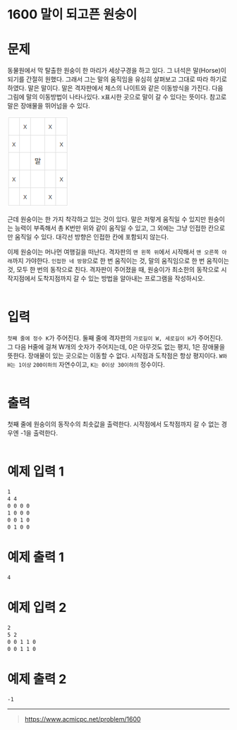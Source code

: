 # 1600 말이 되고픈 원숭이

# 문제 
동물원에서 막 탈출한 원숭이 한 마리가 세상구경을 하고 있다. 그 녀석은 말(Horse)이 되기를 간절히 원했다. 그래서 그는 말의 움직임을 유심히 살펴보고 그대로 따라 하기로 하였다. 말은 말이다. 말은 격자판에서 체스의 나이트와 같은 이동방식을 가진다. 다음 그림에 말의 이동방법이 나타나있다. x표시한 곳으로 말이 갈 수 있다는 뜻이다. 참고로 말은 장애물을 뛰어넘을 수 있다.   

![](./%ED%99%94%EB%A9%B4%20%EC%BA%A1%EC%B2%98%202022-07-04%20213710.png)


근데 원숭이는 한 가지 착각하고 있는 것이 있다. 말은 저렇게 움직일 수 있지만 원숭이는 능력이 부족해서 총 K번만 위와 같이 움직일 수 있고, 그 외에는 그냥 인접한 칸으로만 움직일 수 있다. 대각선 방향은 인접한 칸에 포함되지 않는다.

이제 원숭이는 머나먼 여행길을 떠난다. 격자판의 `맨 왼쪽 위`에서 시작해서 `맨 오른쪽 아래`까지 가야한다. `인접한 네 방향`으로 한 번 움직이는 것, 말의 움직임으로 한 번 움직이는 것, 모두 한 번의 동작으로 친다. 격자판이 주어졌을 때, 원숭이가 최소한의 동작으로 시작지점에서 도착지점까지 갈 수 있는 방법을 알아내는 프로그램을 작성하시오.<br><br>

# 입력
`첫째 줄에 정수 K`가 주어진다. 둘째 줄에 격자판의 `가로길이 W, 세로길이 H`가 주어진다. 그 다음 H줄에 걸쳐 W개의 숫자가 주어지는데, 0은 아무것도 없는 평지, 1은 장애물을 뜻한다. 장애물이 있는 곳으로는 이동할 수 없다. 시작점과 도착점은 항상 평지이다. `W와 H는 1이상` `200이하의` 자연수이고, `K는 0이상 30이하의` 정수이다.<br><br>

# 출력
첫째 줄에 원숭이의 동작수의 최솟값을 출력한다. 시작점에서 도착점까지 갈 수 없는 경우엔 -1을 출력한다.<br><br>

# 예제 입력 1
~~~
1
4 4
0 0 0 0
1 0 0 0
0 0 1 0
0 1 0 0
~~~

# 예제 출력 1
~~~
4
~~~

# 예제 입력 2
~~~
2
5 2
0 0 1 1 0
0 0 1 1 0
~~~

# 예제 출력 2
~~~
-1
~~~
------
> https://www.acmicpc.net/problem/1600

